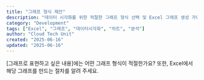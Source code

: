 ```yaml
---
title: "그래프 형식 제안"
description: "데이터 시각화를 위한 적절한 그래프 형식 선택 및 Excel 그래프 생성 가이드"
category: "Development"
tags: ["Excel", "그래프", "데이터시각화", "차트", "분석"]
author: "Cloud Tech Unit"
created: "2025-06-16"
updated: "2025-06-16"
---
```


[그래프로 표현하고 싶은 내용]에는 어떤 그래프 형식이 적절한가요?
또한, Excel에서 해당 그래프를 만드는 절차를 알려 주세요.

